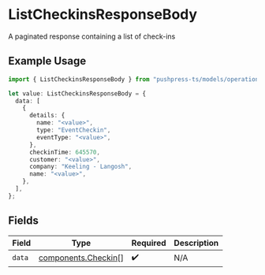 # ListCheckinsResponseBody

A paginated response containing a list of check-ins

## Example Usage

```typescript
import { ListCheckinsResponseBody } from "pushpress-ts/models/operations";

let value: ListCheckinsResponseBody = {
  data: [
    {
      details: {
        name: "<value>",
        type: "EventCheckin",
        eventType: "<value>",
      },
      checkinTime: 645570,
      customer: "<value>",
      company: "Keeling - Langosh",
      name: "<value>",
    },
  ],
};
```

## Fields

| Field                                                      | Type                                                       | Required                                                   | Description                                                |
| ---------------------------------------------------------- | ---------------------------------------------------------- | ---------------------------------------------------------- | ---------------------------------------------------------- |
| `data`                                                     | [components.Checkin](../../models/components/checkin.md)[] | :heavy_check_mark:                                         | N/A                                                        |